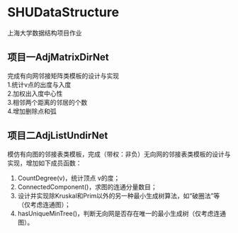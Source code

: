# SHUDataStructure
上海大学数据结构项目作业
## 项目一AdjMatrixDirNet
完成有向网邻接矩阵类模板的设计与实现  
1.统计v点的出度与入度  
2.加权出入度中心性  
3.相邻两个距离的邻居的个数  
4.增加删除点和弧  
## 项目二AdjListUndirNet
模仿有向图的邻接表类模板，完成（带权：非负）无向网的邻接表类模板的设计与实现，增加如下成员函数：  
1. CountDegree(v)，统计顶点 v的度；  
2. ConnectedComponent()，求图的连通分量数目；  
3. 设计并实现除Kruskal和Prim以外的另一种最小生成树算法，如“破圈法”等（仅考虑连通图）；  
4. hasUniqueMinTree()，判断无向网是否存在唯一的最小生成树（仅考虑连通图）。  

